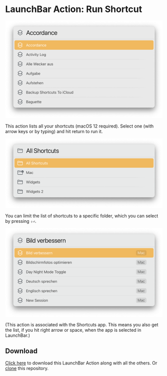 # LaunchBar Action: Run Shortcut

<img src="screenshot_01.png" width="600"/> 

This action lists all your shortcuts (macOS 12 required). Select one (with arrow keys or by typing) and hit return to run it.

<img src="screenshot_02.png" width="600"/> 

You can limit the list of shortcuts to a specific folder, which you can select by pressing `⇧⏎`.

<img src="screenshot_03.png" width="600"/> 


(This action is associated with the Shortcuts app. This means you also get the list, if you hit right arrow or space, when the app is selected in LaunchBar.)
 

## Download

[Click here](https://github.com/Ptujec/LaunchBar/archive/refs/heads/master.zip) to download this LaunchBar Action along with all the others. Or [clone](https://docs.github.com/en/repositories/creating-and-managing-repositories/cloning-a-repository) this repository. 